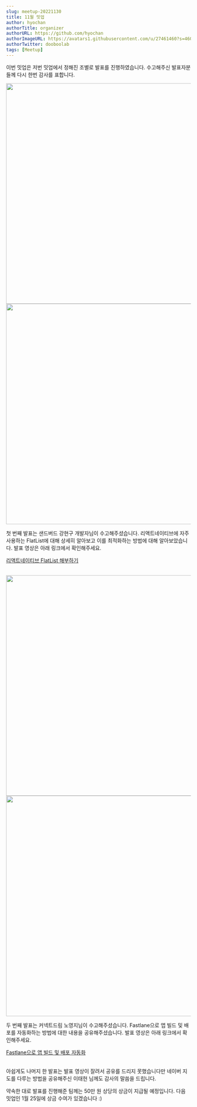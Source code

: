 ```yaml
---
slug: meetup-20221130
title: 11월 밋업
author: hyochan
authorTitle: organizer
authorURL: https://github.com/hyochan
authorImageURL: https://avatars1.githubusercontent.com/u/27461460?s=460&u=b5860875e26d33fd70fd210f4ea74f81cdf9d99b&v=4
authorTwitter: dooboolab
tags: [Meetup]
---
```


이번 밋업은 저번 밋업에서 정해진 조별로 발표를 진행하였습니다. 수고해주신 발표자분들께 다시 한번 감사를 표합니다.

<img src="https://user-images.githubusercontent.com/27461460/206641938-2063d972-ac82-48bc-bb20-3ff7961fa231.jpg" width="600"/>

<img src="https://user-images.githubusercontent.com/27461460/206641942-2fd300ff-4117-4fa8-8688-ab27f6f65dad.jpg" width="600"/>

첫 번째 발표는 샌드버드 강현구 개발자님이 수고해주셨습니다. 리액트네이티브에 자주 사용하는 FlatList에 대해 상세히 알아보고 이를 최적화하는 방법에 대해 알아보았습니다. 발표 영상은 아래 링크에서 확인해주세요.

<a href="https://www.youtube.com/watch?v=kcZ4ZXNX-r4&t">리액트네이티브 FlatList 해부하기</a>
<br/><br/>

<img src="https://user-images.githubusercontent.com/27461460/206641945-b8274d0d-4ff6-46d3-b894-892805c5cbbe.jpg" width="600"/>

<img src="https://user-images.githubusercontent.com/27461460/206641949-bf490d34-9a49-434f-b633-3b618d0319d4.jpg" width="600"/>

두 번째 발표는 커넥트드림 노영지님이 수고해주셨습니다. Fastlane으로 앱 빌드 및 배포를 자동화하는 방법에 대한 내용을 공유해주셨습니다. 발표 영상은 아래 링크에서 확인해주세요.

<a href="https://www.youtube.com/watch?v=KnTh4iCEiNo">Fastlane으로 앱 빌드 및 배포 자동화</a>
<br/><br/>

아쉽게도 나머지 한 발표는 발표 영상이 잘려서 공유를 드리지 못했습니다만 네이버 지도를 다루는 방법을 공유해주신 이태헌 님께도 감사의 말씀을 드립니다.

약속한 대로 발표를 진행해준 팀께는 50만 원 상당의 상금이 지급될 예정입니다. 다음 밋업인 1월 25일에 상금 수여가 있겠습니다 :)
